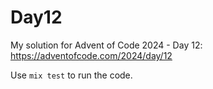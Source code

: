 # Day12

My solution for Advent of Code 2024 - Day 12: https://adventofcode.com/2024/day/12

Use `mix test` to run the code.
